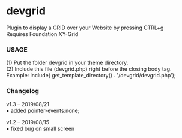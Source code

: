 # devgrid  
Plugin to display a GRID over your Website by pressing CTRL+g  
Requires Foundation XY-Grid  
  
### USAGE  
(1) Put the folder devgrid in your theme directory.  
(2) Include this file (devgrid.php) right before the closing body tag.  
Example: include( get_template_directory() . '/devgrid/devgrid.php');  

### Changelog

v1.3 – 2019/08/21  
• added pointer-events:none;  
  
v1.2 – 2019/08/15  
• fixed bug on small screen  

